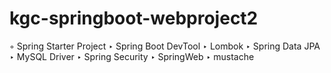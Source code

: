 # kgc-springboot-webproject2

◦ Spring Starter Project
‣ Spring Boot DevTool
‣ Lombok
‣ Spring Data JPA
‣ MySQL Driver
‣ Spring Security
‣ SpringWeb
‣ mustache
